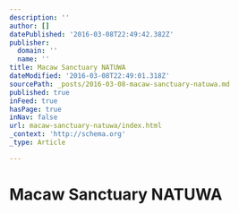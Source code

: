 ```yaml
---
description: ''
author: []
datePublished: '2016-03-08T22:49:42.382Z'
publisher:
  domain: ''
  name: ''
title: Macaw Sanctuary NATUWA
dateModified: '2016-03-08T22:49:01.318Z'
sourcePath: _posts/2016-03-08-macaw-sanctuary-natuwa.md
published: true
inFeed: true
hasPage: true
inNav: false
url: macaw-sanctuary-natuwa/index.html
_context: 'http://schema.org'
_type: Article

---
```

# Macaw Sanctuary NATUWA